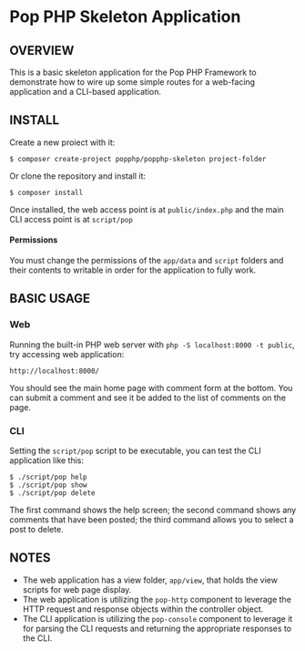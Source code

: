 Pop PHP Skeleton Application
============================

OVERVIEW
--------

This is a basic skeleton application for the Pop PHP Framework to demonstrate how to
wire up some simple routes for a web-facing application and a CLI-based application.

INSTALL
-------

Create a new proiect with it:

```console
$ composer create-project popphp/popphp-skeleton project-folder
```

Or clone the repository and install it:

```console
$ composer install
```

Once installed, the web access point is at `public/index.php` and the main
CLI access point is at `script/pop`

#### Permissions

You must change the permissions of the `app/data` and `script` folders and
their contents to writable in order for the application to fully work.

BASIC USAGE
-----------

### Web

Running the built-in PHP web server with `php -S localhost:8000 -t public`,
try accessing web application:

    http://localhost:8000/

You should see the main home page with comment form at the bottom. You can submit
a comment and see it be added to the list of comments on the page.

### CLI

Setting the `script/pop` script to be executable, you can test the CLI
application like this:

```console
$ ./script/pop help
$ ./script/pop show
$ ./script/pop delete
```

The first command shows the help screen; the second command shows any comments that have
been posted; the third command allows you to select a post to delete.

NOTES
-----

* The web application has a view folder, `app/view`, that holds the view scripts for web page display.
* The web application is utilizing the `pop-http` component to leverage the HTTP request and
response objects within the controller object.
* The CLI application is utilizing the `pop-console` component to leverage it for parsing
the CLI requests and returning the appropriate responses to the CLI.
